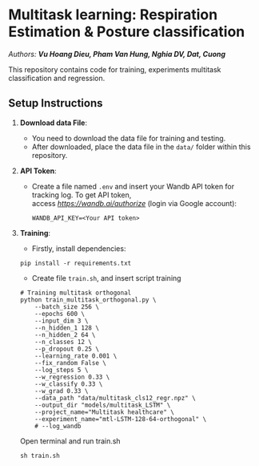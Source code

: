 # Multitask learning: Respiration Estimation & Posture classification

_Authors: **Vu Hoang Dieu, Pham Van Hung, Nghia DV, Dat, Cuong**_

This repository contains code for training, experiments multitask classification and regression.

## Setup Instructions

1. **Download data File**: 
   - You need to download the data file for training and testing.
   - After downloaded, place the data file in the `data/` folder within this repository.

2. **API Token**: 
    - Create a file named `.env` and insert your Wandb API token for tracking log. To get API token, \
access *https://wandb.ai/authorize* (login via Google account):
        ```
        WANDB_API_KEY=<Your API token>
        ```

3. **Training**: 
   - Firstly, install dependencies:
   ```
   pip install -r requirements.txt
   ```
   - Create file `train.sh`, and insert script training
    ```
    # Training multitask orthogonal
    python train_multitask_orthogonal.py \
        --batch_size 256 \
        --epochs 600 \
        --input_dim 3 \
        --n_hidden_1 128 \
        --n_hidden_2 64 \
        --n_classes 12 \
        --p_dropout 0.25 \
        --learning_rate 0.001 \
        --fix_random False \
        --log_steps 5 \
        --w_regression 0.33 \
        --w_classify 0.33 \
        --w_grad 0.33 \
        --data_path "data/multitask_cls12_regr.npz" \
        --output_dir "models/multitask_LSTM" \
        --project_name="Multitask healthcare" \
        --experiment_name="mtl-LSTM-128-64-orthogonal" \
        # --log_wandb

    ```
    
    Open terminal and run train.sh
    ```
    sh train.sh
    ```


